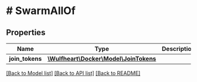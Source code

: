 # # SwarmAllOf

## Properties

Name | Type | Description | Notes
------------ | ------------- | ------------- | -------------
**join_tokens** | [**\Wulfheart\Docker\Model\JoinTokens**](JoinTokens.md) |  | [optional]

[[Back to Model list]](../../README.md#models) [[Back to API list]](../../README.md#endpoints) [[Back to README]](../../README.md)

